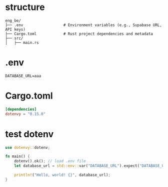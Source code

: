 # structure

```
eng_be/
├── .env                  # Environment variables (e.g., Supabase URL, API keys)
├── Cargo.toml            # Rust project dependencies and metadata
├── src/
│   ├── main.rs
```

# .env

```properties
DATABASE_URL=aaa
```

# Cargo.toml

```toml
[dependencies]
dotenvy = "0.15.0"
```

# test dotenv

```rs
use dotenvy::dotenv;

fn main() {
    dotenv().ok(); // load .env file
    let database_url = std::env::var("DATABASE_URL").expect("DATABASE_URL must be set");

    println!("Hello, world! {}", database_url);
}

```
